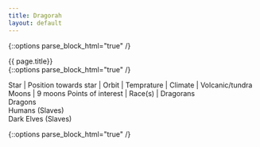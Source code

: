 ```yaml
---
title: Dragorah 
layout: default
---
```

{::options parse_block_html="true" /}
<div class="row">
<div class="col-md-3">
<div class="panel panel-default no-padding">
<div class="panel-heading">
{{ page.title}}
</div>
<div class="panel-body">
</div>
<div class="panel-body">
{::options parse_block_html="true" /}

Star | 
Position towards star | 
Orbit | 
Temprature | 
Climate | Volcanic/tundra
Moons | 9 moons
Points of interest | 
Race(s) | Dragorans <br /> Dragons <br /> Humans (Slaves) <br /> Dark Elves (Slaves) 

</div>
</div>
</div>
<div class="col-md-9">
{::options parse_block_html="true" /}




</div>
</div>
